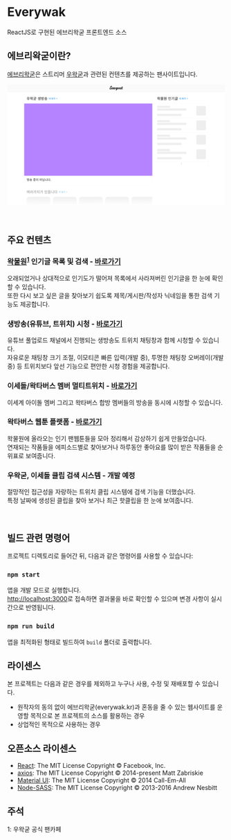 # Everywak

ReactJS로 구현된 에브리왁굳 프론트엔드 소스

## 에브리왁굳이란?

[에브리왁굳](https://beta.everywak.kr/)은 스트리머 [우왁굳](https://twitch.tv/woowakgood)과 관련된 컨텐츠를 제공하는 팬사이트입니다. 

![메인 스크린샷](./screenshots/everywak_main.png)

<br />

## 주요 컨텐츠

### [왁물원](https://cafe.naver.com/steamindiegame)<sup>[1](#footnote_1)</sup> 인기글 목록 및 검색 - [바로가기](https://beta.everywak.kr/bestwakki)

오래되었거나 상대적으로 인기도가 떨어져 목록에서 사라져버린 인기글을 한 눈에 확인할 수 있습니다.\
또한 다시 보고 싶은 글을 찾아보기 쉽도록 제목/게시판/작성자 닉네임을 통한 검색 기능도 제공합니다. 

### 생방송(유튜브, 트위치) 시청 - [바로가기](https://beta.everywak.kr/live)

유튜브 풀업로드 채널에서 진행되는 생방송도 트위치 채팅창과 함께 시청할 수 있습니다.\
자유로운 채팅창 크기 조절, 이모티콘 빠른 입력(개발 중), 투명한 채팅창 오버레이(개발 중) 등 트위치보다 앞선 기능으로 편안한 시청 경험을 제공합니다.

### 이세돌/왁타버스 멤버 멀티트위치 - [바로가기](https://beta.everywak.kr/withlive)

이세계 아이돌 멤버 그리고 왁타버스 합방 멤버들의 방송을 동시에 시청할 수 있습니다.

### 왁타버스 웹툰 플랫폼 - [바로가기](https://beta.everywak.kr/waktoon)

왁물원에 올라오는 인기 팬웹툰들을 모아 정리해서 감상하기 쉽게 만들었습니다.\
연재되는 작품들을 에피소드별로 찾아보거나 하루동안 좋아요를 많이 받은 작품들을 순위표로 보여줍니다.

### 우왁굳, 이세돌 클립 검색 시스템 - 개발 예정

절망적인 접근성을 자랑하는 트위치 클립 시스템에 검색 기능을 더했습니다.\
특정 날짜에 생성된 클립을 찾아 보거나 최근 핫클립을 한 눈에 보여줍니다.

 <br>

## 빌드 관련 명령어 

프로젝트 디렉토리로 들어간 뒤, 다음과 같은 명령어를 사용할 수 있습니다:

### `npm start`

앱을 개발 모드로 실행합니다.\
[http://localhost:3000](http://localhost:3000)로 접속하면 결과물을 바로 확인할 수 있으며 변경 사항이 실시간으로 반영됩니다.

### `npm run build`

앱을 최적화된 형태로 빌드하여 `build` 폴더로 출력합니다.

## 라이센스

본 프로젝트는 다음과 같은 경우를 제외하고 누구나 사용, 수정 및 재배포할 수 있습니다.

- 원작자의 동의 없이 에브리왁굳(everywak.kr)과 혼동을 줄 수 있는 웹사이트를 운영할 목적으로 본 프로젝트의 소스를 활용하는 경우 
- 상업적인 목적으로 사용하는 경우 

## 오픈소스 라이센스

- [React](https://github.com/facebook/react): The MIT License Copyright © Facebook, Inc.
- [axios](https://github.com/axios/axios): The MIT License Copyright © 2014-present Matt Zabriskie
- [Material UI](https://github.com/mui-org/material-ui): The MIT License Copyright © 2014 Call-Em-All
- [Node-SASS](https://github.com/sass/node-sass): The MIT License Copyright © 2013-2016 Andrew Nesbitt

## 주석

<a name="footnote_1">1</a>: 우왁굳 공식 팬카페

